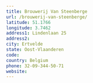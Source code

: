 ```yaml
---
title: Brouwerij Van Steenberge
url: /brouwerij-van-steenberge/
latitude: 51.1766
longitude: 3.7462
address1: Lindenlaan 25
address2: 
city: Ertvelde
state: Oost-Vlaanderen
code: 
country: Belgium
phone: 32-09-344-50-71
website: 
---
```



